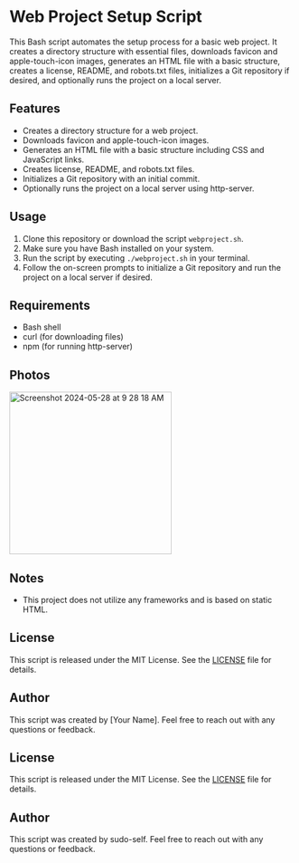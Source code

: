# Web Project Setup Script

This Bash script automates the setup process for a basic web project. It creates a directory structure with essential files, downloads favicon and apple-touch-icon images, generates an HTML file with a basic structure, creates a license, README, and robots.txt files, initializes a Git repository if desired, and optionally runs the project on a local server.

## Features

- Creates a directory structure for a web project.
- Downloads favicon and apple-touch-icon images.
- Generates an HTML file with a basic structure including CSS and JavaScript links.
- Creates license, README, and robots.txt files.
- Initializes a Git repository with an initial commit.
- Optionally runs the project on a local server using http-server.

## Usage

1. Clone this repository or download the script `webproject.sh`.
2. Make sure you have Bash installed on your system.
3. Run the script by executing `./webproject.sh` in your terminal.
4. Follow the on-screen prompts to initialize a Git repository and run the project on a local server if desired.

## Requirements

- Bash shell
- curl (for downloading files)
- npm (for running http-server)

## Photos

<img width="287" alt="Screenshot 2024-05-28 at 9 28 18 AM" src="https://github.com/sudo-self/web-project/assets/119916323/3052a0b3-de40-4b51-99f3-780bc25c2252">

## Notes

- This project does not utilize any frameworks and is based on static HTML.


## License

This script is released under the MIT License. See the [LICENSE](LICENSE) file for details.

## Author

This script was created by [Your Name]. Feel free to reach out with any questions or feedback.


## License

This script is released under the MIT License. See the [LICENSE](LICENSE) file for details.

## Author

This script was created by sudo-self. Feel free to reach out with any questions or feedback.
